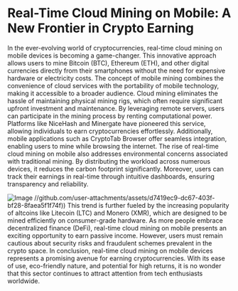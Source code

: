 # Real-Time Cloud Mining on Mobile: A New Frontier in Crypto Earning
In the ever-evolving world of cryptocurrencies, real-time cloud mining on mobile devices is becoming a game-changer. This innovative approach allows users to mine Bitcoin (BTC), Ethereum (ETH), and other digital currencies directly from their smartphones without the need for expensive hardware or electricity costs. The concept of mobile mining combines the convenience of cloud services with the portability of mobile technology, making it accessible to a broader audience.
Cloud mining eliminates the hassle of maintaining physical mining rigs, which often require significant upfront investment and maintenance. By leveraging remote servers, users can participate in the mining process by renting computational power. Platforms like NiceHash and Minergate have pioneered this service, allowing individuals to earn cryptocurrencies effortlessly. Additionally, mobile applications such as CryptoTab Browser offer seamless integration, enabling users to mine while browsing the internet.
The rise of real-time cloud mining on mobile also addresses environmental concerns associated with traditional mining. By distributing the workload across numerous devices, it reduces the carbon footprint significantly. Moreover, users can track their earnings in real-time through intuitive dashboards, ensuring transparency and reliability.

![Image](https://github.com/user-attachments/assets/d7419ec9-dc67-403f-bf28-8faea5f1f74f)
 //github.com/user-attachments/assets/d7419ec9-dc67-403f-bf28-8faea5f1f74f))
This trend is further fueled by the increasing popularity of altcoins like Litecoin (LTC) and Monero (XMR), which are designed to be mined efficiently on consumer-grade hardware. As more people embrace decentralized finance (DeFi), real-time cloud mining on mobile presents an exciting opportunity to earn passive income. However, users must remain cautious about security risks and fraudulent schemes prevalent in the crypto space.
In conclusion, real-time cloud mining on mobile devices represents a promising avenue for earning cryptocurrencies. With its ease of use, eco-friendly nature, and potential for high returns, it is no wonder that this sector continues to attract attention from tech enthusiasts worldwide.
